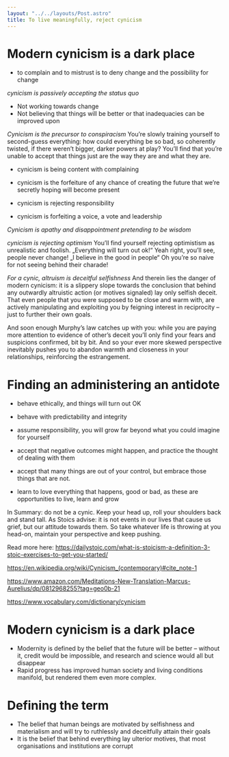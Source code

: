 ```yaml
---
layout: "../../layouts/Post.astro"
title: To live meaningfully, reject cynicism
---
```


# Modern cynicism is a dark place

* to complain and to mistrust is to deny change and the possibility for change

_cynicism is passively accepting the status quo_
* Not working towards change
* Not believing that things will be better or that inadequacies can be improved upon

_Cynicism is the precursor to conspiracism_ 
You’re slowly training yourself to second-guess everything: how could everything be so bad, so coherently twisted, if there weren’t bigger, darker powers at play? You’ll find that you’re unable to accept that things just are the way they are and what they are. 

* cynicism is being content with complaining

* cynicism is the forfeiture of any chance of creating the future that we’re secretly hoping will become present

* cynicism is rejecting responsibility

* cynicism is forfeiting a voice, a vote and leadership

_Cynicism is apathy and disappointment pretending to be wisdom_

_cynicism is rejecting optimism_
You’ll find yourself rejecting optimistism as unrealistic and foolish. „Everything will turn out ok!“ Yeah right, you’ll see, people never change! „I believe in the good in people“ Oh you’re so naive for not seeing behind their charade!

_For a cynic, altruism is deceitful selfishness_
And therein lies the danger of modern cynicism: it is a slippery slope towards the conclusion that behind any outwardly altruistic action (or motives signaled) lay only selfish deceit. That even people that you were supposed to be close and warm with, are actively manipulating and exploiting you by feigning interest in reciprocity – just to further their own goals.

And soon enough Murphy’s law catches up with you: while you are paying more attention to evidence of other’s deceit you’ll only find your fears and suspicions confirmed, bit by bit. And so your ever more skewed perspective inevitably pushes you to abandon warmth and closeness in your relationships, reinforcing the estrangement. 


# Finding an administering an antidote

* behave ethically, and things will turn out OK

* behave with predictability and integrity

* assume responsibility, you will grow far beyond what you could imagine for yourself

* accept that negative outcomes might happen, and practice the thought of dealing with them

* accept that many things are out of your control, but embrace those things that are not.

* learn to love everything that happens, good or bad, as these are opportunities to live, learn and grow

In Summary: do not be a cynic. Keep your head up, roll your shoulders back and stand tall. As Stoics advise: it is not events in our lives that cause us grief, but our attitude towards them. So take whatever life is throwing at you head-on, maintain your perspective and keep pushing.


Read more here:
https://dailystoic.com/what-is-stoicism-a-definition-3-stoic-exercises-to-get-you-started/

https://en.wikipedia.org/wiki/Cynicism_(contemporary)#cite_note-1

https://www.amazon.com/Meditations-New-Translation-Marcus-Aurelius/dp/0812968255?tag=geo0b-21

https://www.vocabulary.com/dictionary/cynicism




# Modern cynicism is a dark place
* Modernity is defined by the belief that the future will be better – without it, credit would be impossible, and research and science would all but disappear
* Rapid progress has improved human society and living conditions manifold, but rendered them even more complex.


# Defining the term
* The belief that human beings are motivated by selfishness and materialism and will try to ruthlessly and deceitfully attain their goals
* It is the belief that behind everything lay ulterior motives, that most organisations and institutions are corrupt